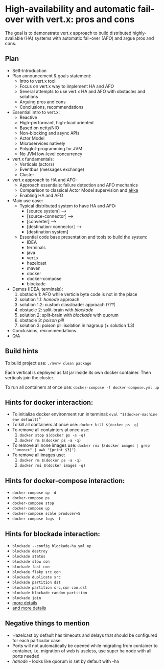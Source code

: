 # High-availability and automatic fail-over with vert.x: pros and cons

The goal is to demonstrate vert.x approach to build distributed highly-available (HA) systems with automatic fail-over (AFO) and argue pros and cons.
 
## Plan
 - Self-Introduction
 - Plan announcement & goals statement: 
    - Intro to vert.x tool
    - Focus on vert.x way to implement HA and AFO 
    - Several attempts to use vert.x HA and AFO with obstacles and solutions 
    - Arguing pros and cons
    - Conclusions, recommendations
 - Essential intro to vert.x: 
   - Reactive
   - High-performant, high-load oriented
   - Based on netty/NIO 
   - Non-blocking and async APIs 
   - Actor Model
   - Microservices natively
   - Polyglot-programming for JVM 
   - No JVM low-level concurrency   
 - vert.x fundamentals:
   - Verticals (actors)
   - Eventbus (messages exchange)
   - Cluster
 - vert.x approach to HA and AFO:
   - Approach essentials: failure detection and AFO mechanics
   - Comparison to classical Actor Model supervision and [akka](https://doc.akka.io/docs/akka/2.5/general/supervision.html)   
   - Enabling HA and AFO
 - Main use case:
   - Typical distributed system to have HA and AFO: 
     - [source system] --> 
     - [source-connector] --> 
     - [converter] --> 
     - [destination-connector] --> 
     - [destination system]
   - Essential code base presentation and tools to build the system: 
     - IDEA 
     - terminals 
     - java
     - vert.x
     - hazelcast
     - maven
     - docker
     - docker-compose
     - blockade 
 - Demos (IDEA, terminals):   
   1. obstacle 1: AFO while verticle byte code is not in the place  
   1. solution 1.1: _hanode_ approach 
   1. solution 1.2: custom classloader approach (???)
   1. obstacle 2: split-brain with _blockade_ 
   1. solution 2: split-brain with _blockade_ with quorum
   1. obstacle 3: _poison pill_
   1. solution 3: poison pill isolation in hagroup (+ solution 1.3) 
 - Conclusions, recommendations
 - Q/A
   
## Build hints

To build project use: `./mvnw clean package`

Each vertical is deployed as fat jar inside its own docker container. Then verticals join the cluster. 
 
To run all containers at once use: `docker-compose -f docker-compose.yml up` 
 
## Hints for docker interaction:
 - To initialize docker environment run in terminal: `eval "$(docker-machine env default)`"
 - To kill all containers at once use: `docker kill $(docker ps -q)`
 - To remove all containters at once use:
    1. `docker stop $(docker ps -a -q)`
    2. `docker rm $(docker ps -a -q)`
 - To remove all none images use: `docker rmi $(docker images | grep "^<none>" | awk "{print $3}")`
 - To remove all images use:
    1. `docker rm $(docker ps -a -q)`
    2. `docker rmi $(docker images -q)`
 
## Hints for docker-compose interaction: 
 - `docker-compose up -d`
 - `docker-compose ps`
 - `docker-compose stop`
 - `docker-compose up`
 - `docker-compose scale producer=5`
 - `docker-compose logs -f`
    
## Hints for blockade interaction:
 - `blockade --config blockade-ha.yml up`
 - `blockade destroy`
 - `blockade status`
 - `blockade slow con`
 - `blockade fast con`
 - `blockade flaky src con`
 - `blockade duplicate src`
 - `blockade partition dst`
 - `blockade partition src,con con,dst`
 - `blockade blockade random-partition`
 - `blockade join`
 - [more details](https://github.com/worstcase/blockade#commands)
 - [and more details](https://blockade.readthedocs.io/en/latest/)
 
## Negative things to mention
 - Hazelcast by default has timeouts and delays that should be configured for each particular case.    
 - Ports will not automatically be opened while migrating from container to container, i.e. migration of web is useless,
 use super ha node with all ports needed
 - _hanode_ - looks like quorum is set by default with -ha
